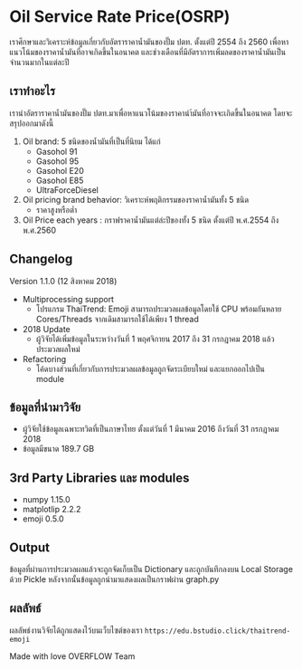 # Oil Service Rate Price(OSRP)
  เราศึกษาและวิเคราะห์ข้อมูลเกี่ยวกับอัตราราคาน้ำมันของปั๊ม ปตท. ตั้งแต่ปี 2554 ถึง 2560 เพื่อหาแนวโน้มของราคาน้ำมันที่อาจเกิดขึ้นในอนาคต และช่วงเดือนที่มีอัตราการเพิ่มลดของราคาน้ำมันเป็นจำนวนมากในแต่ละปี
## เราทำอะไร
เรานำอัตราราคาน้ำมันของปั๊ม ปตท.มาเพื่อหาแนวโน้มของราคานำ้มันที่อาจจะเกิดขึ้นในอนาคต โดยจะสรุปออกมาดังนี้
  1. Oil brand: 5 ชนิดของน้ำมันที่เป็นที่นิยม ได้แก่
      - Gasohol 91
      - Gasohol 95
      - Gasohol E20
      - Gasohol E85
      - UltraForceDiesel
  2. Oil pricing brand behavior: วิเคราะห์พฤติกรรมของราคาน้ำมันทั้ง 5 ชนิด
     - ราคาสูงหรือต่ำ
  3. Oil Price each years : กราฟราคาน้ำมันแต่ล่ะปีของทั้ง 5 ชนิด ตั้งแต่ปี พ.ศ.2554 ถึง พ.ศ.2560

## Changelog
Version 1.1.0 (12 สิงหาคม 2018)
 - Multiprocessing support
   - โปรแกรม ThaiTrend: Emoji สามารถประมวลผลข้อมูลโดยใช้ CPU พร้อมกันหลาย Cores/Threads จากเดิมสามารถใช้ได้เพียง 1 thread
 - 2018 Update
   - ผู้วิจัยได้เพิ่มข้อมูลในระหว่างวันที่ 1 พฤศจิกายน 2017 ถึง 31 กรกฎาคม 2018 แล้วประมวลผลใหม่
 - Refactoring
   - โค้ดบางส่วนที่เกี่ยวกับการประมวลผลข้อมูลถูกจัดระเบียบใหม่ และแยกออกไปเป็น module

## ข้อมูลที่นำมาวิจัย
 - ผู้วิจัยใช้ข้อมูลเฉพาะทวิตที่เป็นภาษาไทย ตั้งแต่วันที่ 1 มีนาคม 2016 ถึงวันที่ 31 กรกฎาคม 2018
 - ข้อมูลมีขนาด 189.7 GB

## 3rd Party Libraries และ modules
 - numpy 1.15.0
 - matplotlip 2.2.2
 - emoji 0.5.0

## Output
ข้อมูลที่ผ่านการประมวลผลแล้วจะถูกจัดเก็บเป็น Dictionary และถูกบันทึกลงบน Local Storage ด้วย Pickle หลังจากนั้นข้อมูลถูกนำมาแสดงผลเป็นกราฟผ่าน graph.py

## ผลลัพธ์
ผลลัพธ์งานวิจัยได้ถูกแสดงไว้บนเว็บไซต์ของเรา
`https://edu.bstudio.click/thaitrend-emoji`

Made with love
OVERFLOW Team
